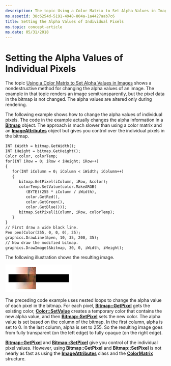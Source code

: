 ```yaml
---
description: The topic Using a Color Matrix to Set Alpha Values in Images shows a nondestructive method for changing the alpha values of an image.
ms.assetid: 38c6254d-5191-4948-804a-1a4427aab7c6
title: Setting the Alpha Values of Individual Pixels
ms.topic: concept-article
ms.date: 05/31/2018
---
```


# Setting the Alpha Values of Individual Pixels

The topic [Using a Color Matrix to Set Alpha Values in Images](-gdiplus-using-a-color-matrix-to-set-alpha-values-in-images-use.md) shows a nondestructive method for changing the alpha values of an image. The example in that topic renders an image semitransparently, but the pixel data in the bitmap is not changed. The alpha values are altered only during rendering.

The following example shows how to change the alpha values of individual pixels. The code in the example actually changes the alpha information in a [**Bitmap**](/windows/desktop/api/gdiplusheaders/nl-gdiplusheaders-bitmap) object. The approach is much slower than using a color matrix and an [**ImageAttributes**](/windows/desktop/api/gdiplusimageattributes/nl-gdiplusimageattributes-imageattributes) object but gives you control over the individual pixels in the bitmap.


```
INT iWidth = bitmap.GetWidth();
INT iHeight = bitmap.GetHeight();
Color color, colorTemp;
for(INT iRow = 0; iRow < iHeight; iRow++)
{
   for(INT iColumn = 0; iColumn < iWidth; iColumn++)
   {
      bitmap.GetPixel(iColumn, iRow, &color);
      colorTemp.SetValue(color.MakeARGB(
         (BYTE)(255 * iColumn / iWidth), 
         color.GetRed(),
         color.GetGreen(),
         color.GetBlue()));
      bitmap.SetPixel(iColumn, iRow, colorTemp);
   }
}
// First draw a wide black line.
Pen pen(Color(255, 0, 0, 0), 25);
graphics.DrawLine(&pen, 10, 35, 200, 35);
// Now draw the modified bitmap.
graphics.DrawImage(&bitmap, 30, 0, iWidth, iHeight);
```



The following illustration shows the resulting image.

![illustration showing an image that gets more opaque from left to right, over a black rectangle](images/image3.png)

The preceding code example uses nested loops to change the alpha value of each pixel in the bitmap. For each pixel, [**Bitmap::GetPixel**](/windows/desktop/api/Gdiplusheaders/nf-gdiplusheaders-bitmap-getpixel) gets the existing color, [**Color::SetValue**](/windows/desktop/api/Gdipluscolor/nf-gdipluscolor-color-setvalue) creates a temporary color that contains the new alpha value, and then [**Bitmap::SetPixel**](/windows/desktop/api/Gdiplusheaders/nf-gdiplusheaders-bitmap-setpixel) sets the new color. The alpha value is set based on the column of the bitmap. In the first column, alpha is set to 0. In the last column, alpha is set to 255. So the resulting image goes from fully transparent (on the left edge) to fully opaque (on the right edge).

[**Bitmap::GetPixel**](/windows/desktop/api/Gdiplusheaders/nf-gdiplusheaders-bitmap-getpixel) and [**Bitmap::SetPixel**](/windows/desktop/api/Gdiplusheaders/nf-gdiplusheaders-bitmap-setpixel) give you control of the individual pixel values. However, using **Bitmap::GetPixel** and **Bitmap::SetPixel** is not nearly as fast as using the [**ImageAttributes**](/windows/desktop/api/gdiplusimageattributes/nl-gdiplusimageattributes-imageattributes) class and the [**ColorMatrix**](/windows/desktop/api/Gdipluscolormatrix/ns-gdipluscolormatrix-colormatrix) structure.

 

 



